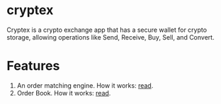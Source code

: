 # cryptex
Cryptex is a crypto exchange app that has a secure wallet for crypto storage, 
allowing operations like Send, Receive, Buy, Sell, and Convert.

# Features
1. An order matching engine. How it works: [read](https://en.wikipedia.org/wiki/Order_matching_system).
2. Order Book. How it works: [read](https://en.wikipedia.org/wiki/Order_book).
